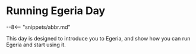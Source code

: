 <!-- SPDX-License-Identifier: CC-BY-4.0 -->
<!-- Copyright Contributors to the ODPi Egeria project 2022. -->

# Running Egeria Day

--8<-- "snippets/abbr.md"

This day is designed to introduce you to Egeria, and show how you can run Egeria and start using it.
